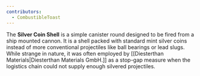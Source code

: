 ```yaml
---
contributors:
  - CombustibleToast
---
```

The **Silver Coin Shell** is a simple canister round designed to be fired from a ship mounted cannon. It is a shell packed with standard mint silver coins instead of more conventional projectiles like ball bearings or lead slugs. While strange in nature, it was often employed by [[Diesterthan Materials|Diesterthan Materials GmbH.]] as a stop-gap measure when the logistics chain could not supply enough silvered projectiles. 